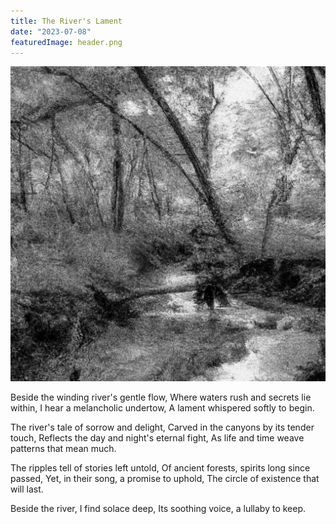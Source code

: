 ```yaml
---
title: The River's Lament
date: "2023-07-08"
featuredImage: header.png
---
```



![Nature Image](header.png)

Beside the winding river's gentle flow,
Where waters rush and secrets lie within,
I hear a melancholic undertow,
A lament whispered softly to begin.

The river's tale of sorrow and delight,
Carved in the canyons by its tender touch,
Reflects the day and night's eternal fight,
As life and time weave patterns that mean much.

The ripples tell of stories left untold,
Of ancient forests, spirits long since passed,
Yet, in their song, a promise to uphold,
The circle of existence that will last.

Beside the river, I find solace deep,
Its soothing voice, a lullaby to keep.



